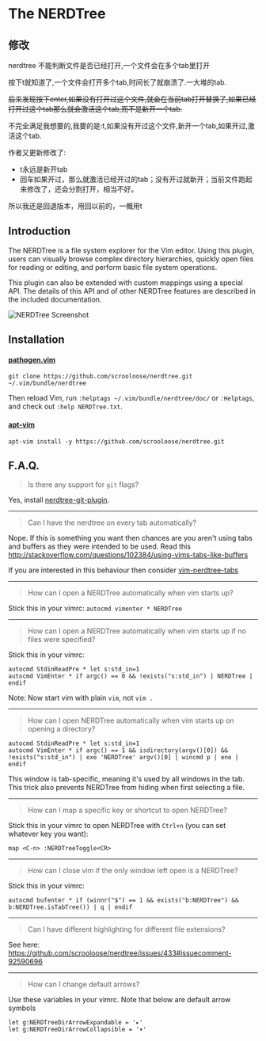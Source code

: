 The NERDTree
=============
修改
----

nerdtree 不能判断文件是否已经打开,一个文件会在多个tab里打开

按下t就知道了,一个文件会打开多个tab,时间长了就崩溃了.一大堆的tab.

~~后来发现按下enter,如果没有打开过这个文件,就会在当前tab打开替换了,如果已经打开过这个tab那么就会激活这个tab,而不是新开一个tab.~~

不完全满足我想要的,我要的是:t,如果没有开过这个文件,新开一个tab,如果开过,激活这个tab.

作者又更新修改了:
* t永远是新开tab
* 回车如果开过，那么就激活已经开过的tab；没有开过就新开；当前文件跑起来修改了，还会分割打开，相当不好。

所以我还是回退版本，用回以前的，一概用t


Introduction
------------

The NERDTree is a file system explorer for the Vim editor. Using this plugin,
users can visually browse complex directory hierarchies, quickly open files for
reading or editing, and perform basic file system operations.

This plugin can also be extended with custom mappings using a special API. The
details of this API and of other NERDTree features are described in the
included documentation.

![NERDTree Screenshot](https://github.com/scrooloose/nerdtree/raw/master/screenshot.png)

Installation
------------

#### [pathogen.vim](https://github.com/tpope/vim-pathogen)

    git clone https://github.com/scrooloose/nerdtree.git ~/.vim/bundle/nerdtree

Then reload Vim, run `:helptags ~/.vim/bundle/nerdtree/doc/` or `:Helptags`, and check out `:help NERDTree.txt`.


#### [apt-vim](https://github.com/egalpin/apt-vim)

    apt-vim install -y https://github.com/scrooloose/nerdtree.git

F.A.Q.
------

> Is there any support for `git` flags?

Yes, install [nerdtree-git-plugin](https://github.com/Xuyuanp/nerdtree-git-plugin).

---

> Can I have the nerdtree on every tab automatically?

Nope. If this is something you want then chances are you aren't using tabs and
buffers as they were intended to be used. Read this
http://stackoverflow.com/questions/102384/using-vims-tabs-like-buffers

If you are interested in this behaviour then consider [vim-nerdtree-tabs](https://github.com/jistr/vim-nerdtree-tabs)

---
> How can I open a NERDTree automatically when vim starts up?

Stick this in your vimrc: `autocmd vimenter * NERDTree`

---
> How can I open a NERDTree automatically when vim starts up if no files were specified?

Stick this in your vimrc:

    autocmd StdinReadPre * let s:std_in=1
    autocmd VimEnter * if argc() == 0 && !exists("s:std_in") | NERDTree | endif

Note: Now start vim with plain `vim`, not `vim .`

---
> How can I open NERDTree automatically when vim starts up on opening a directory?

    autocmd StdinReadPre * let s:std_in=1
    autocmd VimEnter * if argc() == 1 && isdirectory(argv()[0]) && !exists("s:std_in") | exe 'NERDTree' argv()[0] | wincmd p | ene | endif

This window is tab-specific, meaning it's used by all windows in the tab. This trick also prevents NERDTree from hiding when first selecting a file.

---
> How can I map a specific key or shortcut to open NERDTree?

Stick this in your vimrc to open NERDTree with `Ctrl+n` (you can set whatever key you want):

    map <C-n> :NERDTreeToggle<CR>

---
> How can I close vim if the only window left open is a NERDTree?

Stick this in your vimrc:

    autocmd bufenter * if (winnr("$") == 1 && exists("b:NERDTree") && b:NERDTree.isTabTree()) | q | endif

---
> Can I have different highlighting for different file extensions?

See here: https://github.com/scrooloose/nerdtree/issues/433#issuecomment-92590696

---
> How can I change default arrows?

Use these variables in your vimrc. Note that below are default arrow symbols

    let g:NERDTreeDirArrowExpandable = '▸'
    let g:NERDTreeDirArrowCollapsible = '▾'
